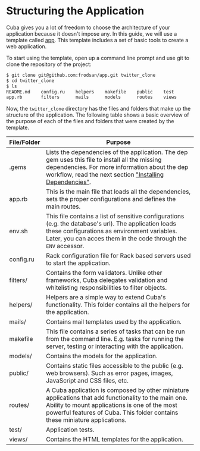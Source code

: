 Structuring the Application
===========================

Cuba gives you a lot of freedom to choose the architecture of your
application because it doesn't impose any. In this guide, we will use a
template called [app](https://github.com/frodsan/app). This template
includes a set of basic tools to create a web application.

To start using the template, open up a command line prompt and use git
to clone the repository of the project:

```html
$ git clone git@github.com:frodsan/app.git twitter_clone
$ cd twitter_clone
$ ls
README.md    config.ru    helpers    makefile    public    test
app.rb       filters      mails      models      routes    views
```

Now, the `twitter_clone` directory has the files and folders that make up
the structure of the application. The following table shows a basic
overview of the purpose of each of the files and folders that were
created by the template.

| File/Folder | Purpose
|-------------|--------
| .gems       | Lists the dependencies of the application. The dep gem uses this file to install all the missing dependencies. For more information about the dep workflow, read the next section ["Installing Dependencies"](#comingsoon).
| app.rb      | This is the main file that loads all the dependencies, sets the proper configurations and defines the main routes.
| env.sh      | This file contains a list of sensitive configurations (e.g. the database's url). The application loads these configurations as environment variables. Later, you can acces them in the code through the `ENV` accessor.
| config.ru   | Rack configuration file for Rack based servers used to start the application.
| filters/    | Contains the form validators. Unlike other frameworks, Cuba delegates validation and whitelisting responsibilities to filter objects.
| helpers/    | Helpers are a simple way to extend Cuba's functionality. This folder contains all the helpers for the application.
| mails/      | Contains mail templates used by the application.
| makefile    | This file contains a series of tasks that can be run from the command line. E.g. tasks for running the server, testing or interacting with the application.
| models/     | Contains the models for the application.
| public/     | Contains static files accessible to the public (e.g. web browsers). Such as error pages, images, JavaScript and CSS files, etc.
| routes/     | A Cuba application is composed by other miniature applications that add functionality to the main one. Ability to mount applications is one of the most powerful features of Cuba. This folder contains these miniature applications.
| test/       | Application tests.
| views/      | Contains the HTML templates for the application.
